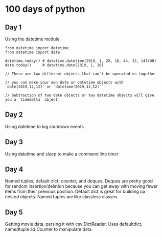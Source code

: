 # 100 days of python

## Day 1
Using the datetime module. 

```
from datetime import datetime
from datetime import date

datetime.today() # datetime.datetime(2019, 1, 28, 16, 44, 32, 147490)
date.today() 	 # datetime.date(2019, 1, 28)

// These are two different objects that can't be operated on together

// you can make your own date or datetime objects with `date(2019,12,12)` or `datetime(2019,12,12)`

// Subtraction of two date objects or two datetime objects will give you a `timedelta` object
```
## Day 2
Using datetime to log shutdown events

## Day 3
Using datetime and sleep to make a command line timer

## Day 4
Named tuples, default dict, counter, and deques. Deques are pretty good for random insertion/deletion because you can get away with moving fewer items from their previous position. Default dict is great for building up nested objects. Named tuples are like classless classes.  

## Day 5
Getting movie data, parsing it with csv.DictReader. Uses defaultdict, namedtuple ad Counter to manipulate data. 


